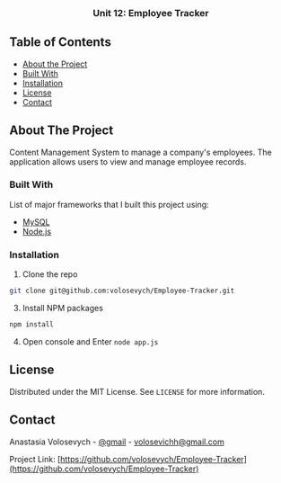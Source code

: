 <!-- PROJECT LOGO -->
<br />
<p align="center">
  <h3 align="center">Unit 12: Employee Tracker</h3>




<!-- TABLE OF CONTENTS -->
## Table of Contents

* [About the Project](#about-the-project)
* [Built With](#built-with)
* [Installation](#installation)
* [License](#license)
* [Contact](#contact)

<!-- ABOUT THE PROJECT -->
## About The Project

<!-- video -->

Content Management System to manage a company's employees. The application allows users to view and manage employee records.

### Built With
List of major frameworks that I built this project using:

* [MySQL](https://www.mysql.com/)
* [Node.js](https://nodejs.org/en/)

### Installation

1. Clone the repo
```sh
git clone git@github.com:volosevych/Employee-Tracker.git
```
3. Install NPM packages
```sh
npm install
```
4. Open console and Enter `node app.js`

<!-- LICENSE -->
## License

Distributed under the MIT License. See `LICENSE` for more information.



<!-- CONTACT -->
## Contact

Anastasia Volosevych - [@gmail](gmail.com) - volosevichh@gmail.com

Project Link: [https://github.com/volosevych/Employee-Tracker](https://github.com/volosevych/Employee-Tracker)
